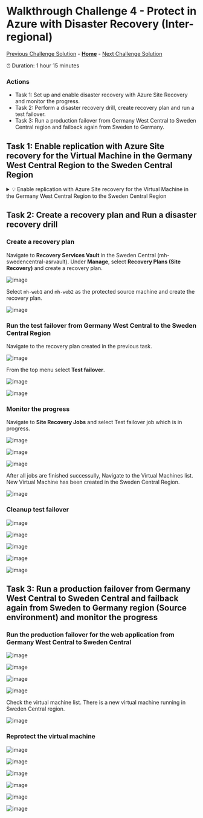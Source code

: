# Walkthrough Challenge 4 - Protect in Azure with Disaster Recovery (Inter-regional)

[Previous Challenge Solution](../challenge-03/solution-03.md) - **[Home](../../Readme.md)** - [Next Challenge Solution](../challenge-05/solution-05.md)

⏰ Duration: 1 hour 15 minutes


### Actions

* Task 1: Set up and enable disaster recovery with Azure Site Recovery and monitor the progress.
* Task 2: Perform a disaster recovery drill, create recovery plan and run a test failover.
* Task 3: Run a production failover from Germany West Central to Sweden Central region and failback again from Sweden to Germany.

## Task 1: Enable replication with Azure Site recovery for the Virtual Machine in the Germany West Central Region to the Sweden Central Region

<details close>
<summary>💡 Enable replication with Azure Site recovery for the Virtual Machine in the Germany West Central Region to the Sweden Central Region</summary>
<br>

Navigate to **Recovery Services Vault** in the Sweden Central (mh-swedencentral-asrvault) which we created in the first Challenge. In the **Protected Items**, select **Replicated Items**. Then select **Replicate** and from the dropdown list select **Azure virtual machines**. The following pane will apprear:

![image](./img/001.png)

![image](./img/002.png)

![image](./img/003.png)

![image](./img/004.png)

![image](./img/005.png)

![image](./img/006.png)

In the deployment notification you could navigate to the Site Recovery Jobs which lists all Site Recovery Actions you have created in this task.

![image](./img/007.png)

You can select in progress jobs to check the status and progress.

![image](./img/008.png)

This Task can take up to 10 minutes to finish.

![image](./img/009.png)

![image](./img/011.png)

![image](./img/010.png)

### Alternative: Disaster recovery can be set also under Virtual Machine | Disaster Recovery

![image](./img/100.png)

</details>

## Task 2: Create a recovery plan and Run a disaster recovery drill

### Create a recovery plan
Navigate to **Recovery Services Vault** in the Sweden Central (mh-swedencentral-asrvault). Under **Manage**, select **Recovery Plans (Site Recovery)** and create a recovery plan.

![image](./img/09.png)

Select `mh-web1` and `mh-web2` as the protected source machine and create the recovery plan.

![image](./img/10.png)

### Run the test failover from Germany West Central to the Sweden Central Region
Navigate to the recovery plan created in the previous task. 

![image](./img/11.png)

From the top menu select **Test failover**.

![image](./img/12.png)


![image](./img/13.png)

### Monitor the progress
Navigate to **Site Recovery Jobs** and select Test failover job which is in progress.

![image](./img/14.png)


![image](./img/15.png)

![image](./img/16.png)

After all jobs are finished successully, Navigate to the Virtual Machines list. New Virtual Machine has been created in the Sweden Central Region.

![image](./img/17.png)

### Cleanup test failover
![image](./img/18.png)

![image](./img/19.png)

![image](./img/20.png)

![image](./img/21.png)

![image](./img/22.png)

## Task 3: Run a production failover from Germany West Central to Sweden Central and failback again from Sweden to Germany region (Source environment) and monitor the progress
### Run the production failover for the web application from Germany West Central to Sweden Central
![image](./img/23.png)

![image](./img/24.png)

![image](./img/25.png)

![image](./img/26.png)

Check the virtual machine list. There is a new virtual machine running in Sweden Central region.

![image](./img/27.png)

### Reprotect the virtual machine
![image](./img/28.png)

![image](./img/29.png)

![image](./img/30.png)

![image](./img/31.png)

![image](./img/32.png)

![image](./img/33.png)

